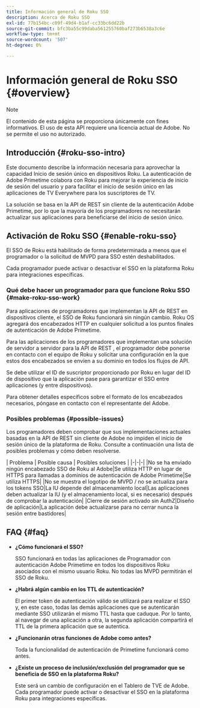 ```yaml
---
title: Información general de Roku SSO
description: Acerca de Roku SSO
exl-id: 77b154bc-c09f-49d4-b1af-cc33bc6dd22b
source-git-commit: bfc3ba55c99daba561255760baf273b6538a3c6e
workflow-type: tm+mt
source-wordcount: '507'
ht-degree: 0%

---
```


# Información general de Roku SSO {#overview}

>[!NOTE]
>
>El contenido de esta página se proporciona únicamente con fines informativos. El uso de esta API requiere una licencia actual de Adobe. No se permite el uso no autorizado.

## Introducción {#roku-sso-intro}

Este documento describe la información necesaria para aprovechar la capacidad Inicio de sesión único en dispositivos Roku. La autenticación de Adobe Primetime colabora con Roku para mejorar la experiencia de inicio de sesión del usuario y para facilitar el inicio de sesión único en las aplicaciones de TV Everywhere para los suscriptores de TV.

La solución se basa en la API de REST sin cliente de la autenticación Adobe Primetime, por lo que la mayoría de los programadores no necesitarán actualizar sus aplicaciones para beneficiarse del inicio de sesión único.

## Activación de Roku SSO {#enable-roku-sso}

El SSO de Roku está habilitado de forma predeterminada a menos que el programador o la solicitud de MVPD para SSO estén deshabilitados.

Cada programador puede activar o desactivar el SSO en la plataforma Roku para integraciones específicas.

### Qué debe hacer un programador para que funcione Roku SSO {#make-roku-sso-work}

Para aplicaciones de programadores que implementan la API de REST en dispositivos cliente, el SSO de Roku funcionará sin ningún cambio. Roku OS agregará dos encabezados HTTP en cualquier solicitud a los puntos finales de autenticación de Adobe Primetime.

Para las aplicaciones de los programadores que implementan una solución de servidor a servidor para la API de REST , el programador debe ponerse en contacto con el equipo de Roku y solicitar una configuración en la que estos dos encabezados se envíen a su dominio en todos los flujos de API.

Se debe utilizar el ID de suscriptor proporcionado por Roku en lugar del ID de dispositivo que la aplicación pase para garantizar el SSO entre aplicaciones (y entre dispositivos).

Para obtener detalles específicos sobre el formato de los encabezados necesarios, póngase en contacto con el representante del Adobe.

### Posibles problemas {#possible-issues}

Los programadores deben comprobar que sus implementaciones actuales basadas en la API de REST sin cliente de Adobe no impiden el inicio de sesión único de la plataforma de Roku. Consulte a continuación una lista de posibles problemas y cómo deben resolverse.

| Problema | Posible causa | Posibles soluciones | |-|-|-| |No se ha enviado ningún encabezado SSO de Roku al Adobe|Se utiliza HTTP en lugar de HTTPS para llamadas a dominios de autenticación de Adobe Primetime|Se utiliza HTTPS| |No se muestra el logotipo de MVPD / no se actualiza para los tokens SSO|La IU depende del almacenamiento local|Las aplicaciones deben actualizar la IU (y el almacenamiento local, si es necesario) después de comprobar la autenticación| |Cierre de sesión activado sin AuthZ|Diseño de aplicación|La aplicación debe actualizarse para no cerrar nunca la sesión entre bastidores|

## FAQ {#faq}

* **¿Cómo funcionará el SSO?**

   SSO funcionará en todas las aplicaciones de Programador con autenticación Adobe Primetime en todos los dispositivos Roku asociados con el mismo usuario Roku.
No todas las MVPD permitirán el SSO de Roku.

* **¿Habrá algún cambio en los TTL de autenticación?**

   El primer token de autenticación válido se utilizará para realizar el SSO y, en este caso, todas las demás aplicaciones que se autenticarán mediante SSO utilizarán el mismo TTL hasta que caduque. Por lo tanto, al navegar de una aplicación a otra, la segunda aplicación compartirá el TTL de la primera aplicación que se autentica.

* **¿Funcionarán otras funciones de Adobe como antes?**

   Toda la funcionalidad de autenticación de Primetime funcionará como antes.

* **¿Existe un proceso de inclusión/exclusión del programador que se beneficia de SSO en la plataforma Roku?**

   Este será un cambio de configuración en el Tablero de TVE de Adobe. Cada programador puede activar o desactivar el SSO en la plataforma Roku para integraciones específicas.
